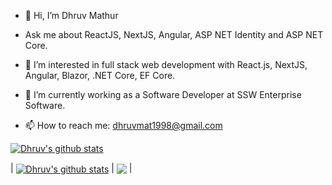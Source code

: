 - 👋 Hi, I’m Dhruv Mathur

- Ask me about ReactJS, NextJS, Angular, ASP NET Identity and ASP NET Core.

- 👀 I’m interested in full stack web development with React.js, NextJS, Angular, Blazor, .NET Core, EF Core.  

- 🌱 I’m currently working as a Software Developer at SSW Enterprise Software.

- 📫 How to reach me: dhruvmat1998@gmail.com


[![Dhruv's github stats](https://github-readme-stats.vercel.app/api?username=dhruv-0987&theme=dark)](https://github.com/dhruv-0987/github-readme-stats)
<!---
Dhruv-0987/Dhruv-0987 is a ✨ special ✨ repository because its `README.md` (this file) appears on your GitHub profile.
You can click the Preview link to take a look at your changes.
--->

| <a href="https://github.com/dhruv-0987/github-readme-stats"><img align="center" src="https://github-readme-stats.vercel.app/api?username=dhruv-0987&show_icons=true&include_all_commits=true&theme=buefy&hide_border=true" alt="Dhruv's github stats" /></a> | <a href="https://github.com/dhruv-0987/github-readme-stats"><img align="center" src="https://github-readme-stats.vercel.app/api/top-langs/?username=dhruv-098&layout=compact&theme=buefy&hide_border=true" /></a> |
